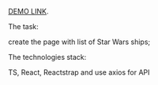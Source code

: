 [DEMO LINK](https://tolik-bilokrylov.github.io/StarWars/).

The task:

create the page with list of Star Wars ships;

The technologies stack:

TS, React, Reactstrap and use axios for API


